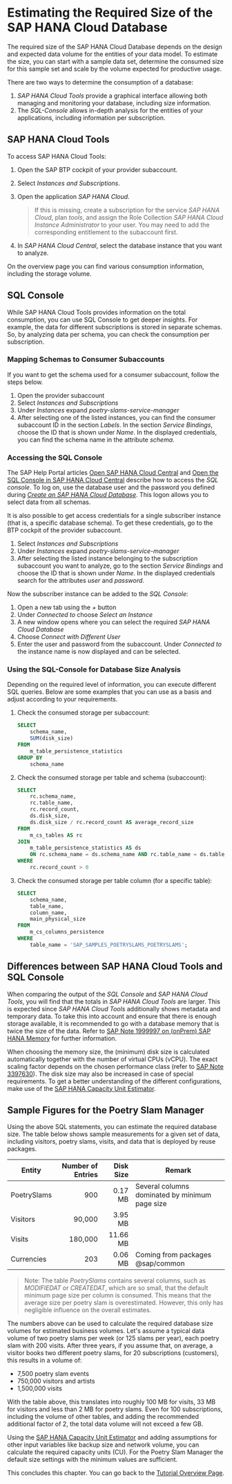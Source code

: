 # Estimating the Required Size of the SAP HANA Cloud Database

The required size of the SAP HANA Cloud Database depends on the design and expected data volume for the entities of your data model. To estimate the size, you can start with a sample data set, determine the consumed size for this sample set and scale by the volume expected for productive usage.

There are two ways to determine the consumption of a database:
1. *SAP HANA Cloud Tools* provide a graphical interface allowing both managing and monitoring your database, including size information.
2. The *SQL-Console* allows in-depth analysis for the entities of your applications, including information per subscription.

## SAP HANA Cloud Tools

To access SAP HANA Cloud Tools:

1. Open the SAP BTP cockpit of your provider subaccount.
2. Select *Instances and Subscriptions*.
3. Open the application *SAP HANA Cloud*.

    > If this is missing, create a subscription for the service *SAP HANA Cloud*, plan *tools*, and assign the Role Collection *SAP HANA Cloud Instance Administrator* to your user. You may need to add the corresponding entitlement to the subaccount first.

4. In *SAP HANA Cloud Central*, select the database instance that you want to analyze.

On the overview page you can find various consumption information, including the storage volume.

## SQL Console

While SAP HANA Cloud Tools provides information on the total consumption, you can use SQL Console to get deeper insights. For example, the data for different subscriptions is stored in separate schemas. So, by analyzing data per schema, you can check the consumption per subscription.

### Mapping Schemas to Consumer Subaccounts

If you want to get the schema used for a consumer subaccount, follow the steps below.

1. Open the provider subaccount
2. Select *Instances and Subscriptions*
3. Under *Instances* expand *poetry-slams-service-manager*
4. After selecting one of the listed instances, you can find the consumer subaccount ID in the section *Labels*. In the section *Service Bindings*, choose the ID that is shown under *Name*. In the displayed credentials, you can find the schema name in the attribute *schema*.

### Accessing the SQL Console 

The SAP Help Portal articles [Open SAP HANA Cloud Central](https://help.sap.com/docs/hana-cloud/683a53aec4fc408783bbb2dd8e47afeb/98793b872315442c906080aebcf0bb44.html) and [Open the SQL Console in SAP HANA Cloud Central](https://help.sap.com/docs/hana-cloud/683a53aec4fc408783bbb2dd8e47afeb/a2b15cf9fbe24ef8a90ffb76cd0eaa5d.html) describe how to access the *SQL console*. To log on, use the database user and the password you defined during [*Create an SAP HANA Cloud Database*](/Tutorials/12-Prepare-Deployment.md#create-an-sap-hana-cloud-database). This logon allows you to select data from all schemas.

It is also possible to get access credentials for a single subscriber instance (that is, a specific database schema). To get these credentials, go to the BTP cockpit of the provider subaccount.

1. Select *Instances and Subscriptions*
2. Under *Instances* expand *poetry-slams-service-manager*
3. After selecting the listed instance belonging to the subscription subaccount you want to analyze, go to the section *Service Bindings* and choose the ID that is shown under *Name*. In the displayed credentials search for the attributes *user* and *password*.

Now the subscriber instance can be added to the *SQL Console*:
1. Open a new tab using the *+* button
2. Under *Connected to* choose *Select an Instance*
3. A new window opens where you can select the required *SAP HANA Cloud Database* 
4. Choose *Connect with Different User*
5. Enter the user and password from the subaccount. Under *Connected to* the instance name is now displayed and can be selected.

### Using the SQL-Console for Database Size Analysis

Depending on the required level of information, you can execute different SQL queries. Below are some examples that you can use as a basis and adjust according to your requirements.

1. Check the consumed storage per subaccount:

    ```sql
    SELECT
        schema_name, 
        SUM(disk_size)
    FROM
        m_table_persistence_statistics
    GROUP BY
        schema_name
    ```

2. Check the consumed storage per table and schema (subaccount):

    ```sql
    SELECT 
        rc.schema_name,
        rc.table_name,
        rc.record_count,
        ds.disk_size,
        ds.disk_size / rc.record_count AS average_record_size 
    FROM
        m_cs_tables AS rc 
    JOIN
        m_table_persistence_statistics AS ds 
        ON rc.schema_name = ds.schema_name AND rc.table_name = ds.table_name 
    WHERE
        rc.record_count > 0 
    ```

3. Check the consumed storage per table column (for a specific table):

    ```sql
    SELECT
        schema_name,
        table_name,
        column_name,
        main_physical_size
    FROM
        m_cs_columns_persistence
    WHERE
        table_name = 'SAP_SAMPLES_POETRYSLAMS_POETRYSLAMS';
    ```

## Differences between SAP HANA Cloud Tools and SQL Console

When comparing the output of the *SQL Console* and *SAP HANA Cloud Tools*, you will find that the totals in *SAP HANA Cloud Tools* are larger. This is expected since *SAP HANA Cloud Tools* additionally shows metadata and temporary data. To take this into account and ensure that there is enough storage available, it is recommended to go with a database memory that is twice the size of the data. Refer to [SAP Note 1999997 on (onPrem) SAP HANA Memory](https://me.sap.com/notes/1999997) for further information.

When choosing the memory size, the (minimum) disk size is calculated automatically together with the number of virtual CPUs (vCPU). The exact scaling factor depends on the chosen performance class (refer to [SAP Note 3397630](https://me.sap.com/notes/0003397630)). The disk size may also be increased in case of special requirements. To get a better understanding of the different configurations, make use of the [SAP HANA Capacity Unit Estimator](https://hcsizingestimator.cfapps.eu10.hana.ondemand.com/).

## Sample Figures for the Poetry Slam Manager

Using the above SQL statements, you can estimate the required database size. The table below shows sample measurements for a given set of data, including visitors, poetry slams, visits, and data that is deployed by reuse packages.

| Entity      | Number of Entries | Disk Size | Remark                                         |
| ----------- | ----------------: | --------: | ---------------------------------------------- |
| PoetrySlams |               900 |   0.17 MB | Several columns dominated by minimum page size |
| Visitors    |            90,000 |   3.95 MB |                                                |
| Visits      |           180,000 |  11.66 MB |                                                |
| Currencies  |               203 |   0.06 MB | Coming from packages @sap/common               |

> Note: The table *PoetrySlams* contains several columns, such as *MODIFIEDAT* or *CREATEDAT*, which are so small, that the default minimum page size per column is consumed. This means that the average size per poetry slam is overestimated. However, this only has negligible influence on the overall estimates.

The numbers above can be used to calculate the required database size volumes for estimated business volumes. Let's assume a typical data volume of two poetry slams per week (or 125 slams per year), each poetry slam with 200 visits. After three years, if you assume that, on average, a visitor books two different poetry slams, for 20 subscriptions (customers), this results in a volume of:
 - 7,500 poetry slam events
 - 750,000 visitors and artists
 - 1,500,000 visits

With the table above, this translates into roughly 100 MB for visits, 33 MB for visitors and less than 2 MB for poetry slams. Even for 100 subscriptions, including the volume of other tables, and adding the recommended additional factor of 2, the total data volume will not exceed a few GB. 

Using the [SAP HANA Capacity Unit Estimator](https://hcsizingestimator.cfapps.eu10.hana.ondemand.com/) and adding assumptions for other input variables like backup size and network volume, you can calculate the required capacity units (CU). For the Poetry Slam Manager the default size settings with the minimum values are sufficient.

This concludes this chapter. You can go back to the [Tutorial Overview Page](../README.md).
